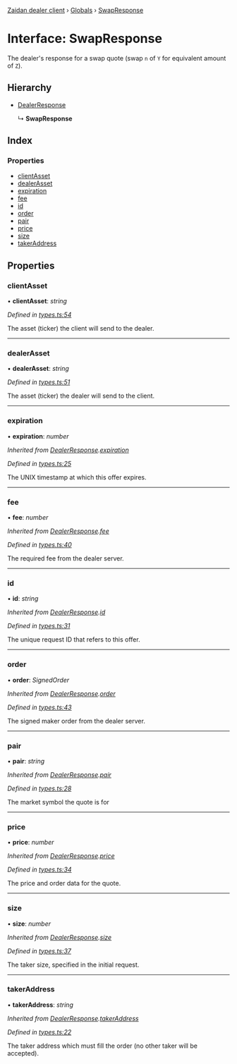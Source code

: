 [Zaidan dealer client](../README.md) › [Globals](../globals.md) › [SwapResponse](swapresponse.md)

# Interface: SwapResponse

The dealer's response for a swap quote (swap `n` of `Y` for equivalent amount of `Z`).

## Hierarchy

* [DealerResponse](dealerresponse.md)

  ↳ **SwapResponse**

## Index

### Properties

* [clientAsset](swapresponse.md#clientasset)
* [dealerAsset](swapresponse.md#dealerasset)
* [expiration](swapresponse.md#expiration)
* [fee](swapresponse.md#fee)
* [id](swapresponse.md#id)
* [order](swapresponse.md#order)
* [pair](swapresponse.md#pair)
* [price](swapresponse.md#price)
* [size](swapresponse.md#size)
* [takerAddress](swapresponse.md#takeraddress)

## Properties

###  clientAsset

• **clientAsset**: *string*

*Defined in [types.ts:54](https://github.com/ParadigmFoundation/zaidan-dealer-client/blob/1331089/src/types.ts#L54)*

The asset (ticker) the client will send to the dealer.

___

###  dealerAsset

• **dealerAsset**: *string*

*Defined in [types.ts:51](https://github.com/ParadigmFoundation/zaidan-dealer-client/blob/1331089/src/types.ts#L51)*

The asset (ticker) the dealer will send to the client.

___

###  expiration

• **expiration**: *number*

*Inherited from [DealerResponse](dealerresponse.md).[expiration](dealerresponse.md#expiration)*

*Defined in [types.ts:25](https://github.com/ParadigmFoundation/zaidan-dealer-client/blob/1331089/src/types.ts#L25)*

The UNIX timestamp at which this offer expires.

___

###  fee

• **fee**: *number*

*Inherited from [DealerResponse](dealerresponse.md).[fee](dealerresponse.md#fee)*

*Defined in [types.ts:40](https://github.com/ParadigmFoundation/zaidan-dealer-client/blob/1331089/src/types.ts#L40)*

The required fee from the dealer server.

___

###  id

• **id**: *string*

*Inherited from [DealerResponse](dealerresponse.md).[id](dealerresponse.md#id)*

*Defined in [types.ts:31](https://github.com/ParadigmFoundation/zaidan-dealer-client/blob/1331089/src/types.ts#L31)*

The unique request ID that refers to this offer.

___

###  order

• **order**: *SignedOrder*

*Inherited from [DealerResponse](dealerresponse.md).[order](dealerresponse.md#order)*

*Defined in [types.ts:43](https://github.com/ParadigmFoundation/zaidan-dealer-client/blob/1331089/src/types.ts#L43)*

The signed maker order from the dealer server.

___

###  pair

• **pair**: *string*

*Inherited from [DealerResponse](dealerresponse.md).[pair](dealerresponse.md#pair)*

*Defined in [types.ts:28](https://github.com/ParadigmFoundation/zaidan-dealer-client/blob/1331089/src/types.ts#L28)*

The market symbol the quote is for

___

###  price

• **price**: *number*

*Inherited from [DealerResponse](dealerresponse.md).[price](dealerresponse.md#price)*

*Defined in [types.ts:34](https://github.com/ParadigmFoundation/zaidan-dealer-client/blob/1331089/src/types.ts#L34)*

The price and order data for the quote.

___

###  size

• **size**: *number*

*Inherited from [DealerResponse](dealerresponse.md).[size](dealerresponse.md#size)*

*Defined in [types.ts:37](https://github.com/ParadigmFoundation/zaidan-dealer-client/blob/1331089/src/types.ts#L37)*

The taker size, specified in the initial request.

___

###  takerAddress

• **takerAddress**: *string*

*Inherited from [DealerResponse](dealerresponse.md).[takerAddress](dealerresponse.md#takeraddress)*

*Defined in [types.ts:22](https://github.com/ParadigmFoundation/zaidan-dealer-client/blob/1331089/src/types.ts#L22)*

The taker address which must fill the order (no other taker will be accepted).
